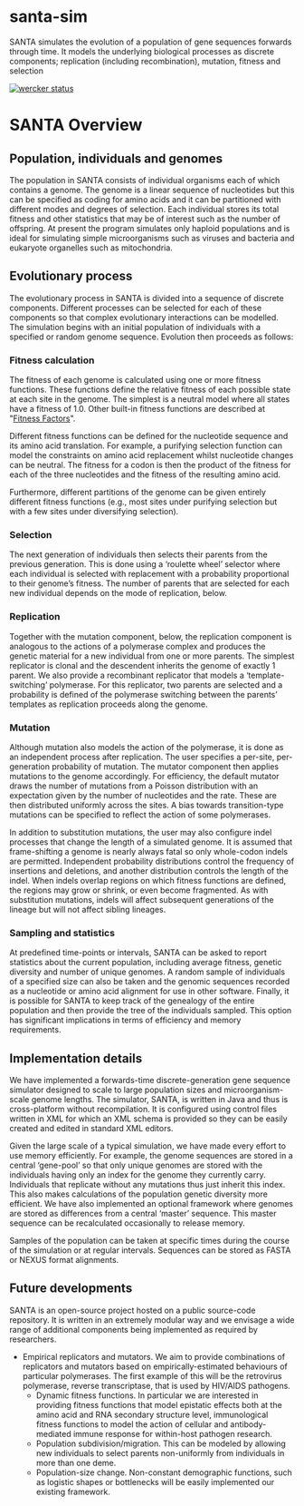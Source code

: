 # santa-sim

SANTA simulates the evolution of a population of gene sequences
forwards through time. It models the underlying biological processes
as discrete components; replication (including recombination),
mutation, fitness and selection

[![wercker status](https://app.wercker.com/status/0fa06c11d47c043962dfb79cbe7a9c45/s/ "wercker status")](https://app.wercker.com/project/byKey/0fa06c11d47c043962dfb79cbe7a9c45)

# SANTA Overview #
## Population, individuals and genomes ##

The population in SANTA consists of individual organisms each of which
contains a genome. The genome is a linear sequence of nucleotides but
this can be specified as coding for amino acids and it can be
partitioned with different modes and degrees of selection. Each
individual stores its total fitness and other statistics that may be
of interest such as the number of offspring. At present the program
simulates only haploid populations and is ideal for simulating simple
microorganisms such as viruses and bacteria and eukaryote organelles
such as mitochondria.

## Evolutionary process ##

The evolutionary process in SANTA is divided into a sequence of
discrete components. Different processes can be selected for each of
these components so that complex evolutionary interactions can be
modelled. The simulation begins with an initial population of
individuals with a specified or random genome sequence. Evolution then
proceeds as follows:

### Fitness calculation ###

The fitness of each genome is calculated using one or more fitness
functions. These functions define the relative fitness of each
possible state at each site in the genome. The simplest is a neutral
model where all states have a fitness of 1.0. Other built-in fitness functions
are described at "[Fitness Factors](https://github.com/santa-dev/santa-sim/wiki/Documentation#fitness-factors)".

Different fitness functions can be defined for the nucleotide sequence
and its amino acid translation. For example, a purifying selection
function can model the constraints on amino acid replacement whilst
nucleotide changes can be neutral. The fitness for a codon is then the
product of the fitness for each of the three nucleotides and the
fitness of the resulting amino acid.

Furthermore, different partitions of the genome can be given entirely
different fitness functions (e.g., most sites under purifying
selection but with a few sites under diversifying selection).

### Selection ###

The next generation of individuals then selects their parents from the
previous generation. This is done using a ‘roulette wheel’ selector
where each individual is selected with replacement with a probability
proportional to their genome’s fitness.  The number of parents that
are selected for each new individual depends on the mode of
replication, below.

### Replication ###

Together with the mutation component, below, the replication component
is analogous to the actions of a polymerase complex and produces the
genetic material for a new individual from one or more parents. The
simplest replicator is clonal and the descendent inherits the genome
of exactly 1 parent. We also provide a recombinant replicator that
models a ‘template-switching’ polymerase. For this replicator, two
parents are selected and a probability is defined of the polymerase
switching between the parents’ templates as replication proceeds along
the genome.

### Mutation ###

Although mutation also models the action of the polymerase, it is done
as an independent process after replication. The user specifies a
per-site, per-generation probability of mutation. The mutator
component then applies mutations to the genome accordingly. For
efficiency, the default mutator draws the number of mutations from a
Poisson distribution with an expectation given by the number of
nucleotides and the rate. These are then distributed uniformly
across the sites. A bias towards transition-type mutations can be
specified to reflect the action of some polymerases.

In addition to substitution mutations, the user may also configure
indel processes that change the length of a simulated genome.  It is
assumed that frame-shifting a genome is nearly always fatal so only
whole-codon indels are permitted.  Independent probability
distributions control the frequency of insertions and deletions, and
another distribution controls the length of the indel.  When indels
overlap regions on which fitness functions are defined, the regions
may grow or shrink, or even become fragmented.  As with
substitution mutations, indels will affect subsequent generations of
the lineage but will not affect sibling lineages.

### Sampling and statistics ###

At predefined time-points or intervals, SANTA can be asked to report
statistics about the current population, including average fitness,
genetic diversity and number of unique genomes. A random sample of
individuals of a specified size can also be taken and the genomic
sequences recorded as a nucleotide or amino acid alignment for use in
other software. Finally, it is possible for SANTA to keep track of the
genealogy of the entire population and then provide the tree of the
individuals sampled. This option has significant implications in terms
of efficiency and memory requirements.

## Implementation details ##

We have implemented a forwards-time discrete-generation gene sequence
simulator designed to scale to large population sizes and
microorganism-scale genome lengths. The simulator, SANTA, is written
in Java and thus is cross-platform without recompilation. It is
configured using control files written in XML for which an XML schema
is provided so they can be easily created and edited in standard XML
editors.

Given the large scale of a typical simulation, we have made every
effort to use memory efficiently. For example, the genome sequences
are stored in a central ‘gene-pool’ so that only unique genomes are
stored with the individuals having only an index for the genome they
currently carry. Individuals that replicate without any mutations thus
just inherit this index. This also makes calculations of the
population genetic diversity more efficient. We have also implemented
an optional framework where genomes are stored as differences from a
central ‘master’ sequence. This master sequence can be recalculated
occasionally to release memory.

Samples of the population can be taken at specific times during the
course of the simulation or at regular intervals. Sequences can be
stored as FASTA or NEXUS format alignments.

## Future developments ##

SANTA is an open-source project hosted on a public source-code
repository. It is written in an extremely modular way and we envisage
a wide range of additional components being implemented as required by
researchers.

* Empirical replicators and mutators. We aim to provide combinations
    of replicators and mutators based on empirically-estimated
    behaviours of particular polymerases. The first example of this
    will be the retrovirus polymerase, reverse transcriptase, that is
    used by HIV/AIDS pathogens.
  * Dynamic fitness functions. In particular we are interested in
    providing fitness functions that model epistatic effects both at
    the amino acid and RNA secondary structure level, immunological
    fitness functions to model the action of cellular and
    antibody-mediated immune response for within-host pathogen
    research.
  * Population subdivision/migration. This can be modeled by allowing
    new individuals to select parents non-uniformly from individuals
    in more than one deme.
  * Population-size change. Non-constant demographic functions, such
    as logistic shapes or bottlenecks will be easily implemented our
    existing framework.
